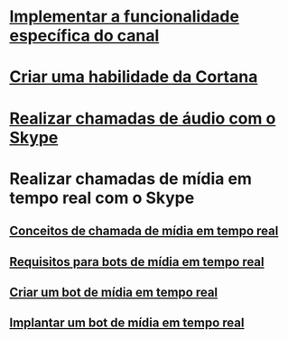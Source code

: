 # [Implementar a funcionalidade específica do canal](../dotnet/bot-builder-dotnet-channeldata.md)
# [Criar uma habilidade da Cortana](../dotnet/bot-builder-dotnet-cortana-skill.md)
# [Realizar chamadas de áudio com o Skype](../dotnet/bot-builder-dotnet-audio-calls.md)
# Realizar chamadas de mídia em tempo real com o Skype
## [Conceitos de chamada de mídia em tempo real](../dotnet/bot-builder-dotnet-real-time-media-concepts.md)
## [Requisitos para bots de mídia em tempo real](../dotnet/bot-builder-dotnet-real-time-media-requirements.md)
## [Criar um bot de mídia em tempo real](../dotnet/bot-builder-dotnet-real-time-audio-video-call-overview.md)
## [Implantar um bot de mídia em tempo real](../dotnet/bot-builder-dotnet-real-time-deploy-visual-studio.md)
<!--This TOC is no longer used-->